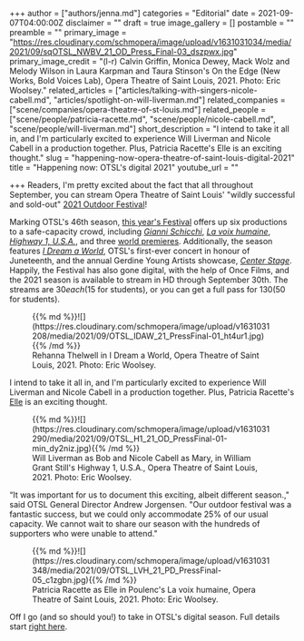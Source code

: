 +++
author = ["authors/jenna.md"]
categories = "Editorial"
date = 2021-09-07T04:00:00Z
disclaimer = ""
draft = true
image_gallery = []
postamble = ""
preamble = ""
primary_image = "https://res.cloudinary.com/schmopera/image/upload/v1631031034/media/2021/09/sqOTSL_NWBV_21_OD_Press_Final-03_dszpwx.jpg"
primary_image_credit = "(l-r) Calvin Griffin, Monica Dewey, Mack Wolz and Melody Wilson in Laura Karpman and Taura Stinson's On the Edge (New Works, Bold Voices Lab), Opera Theatre of Saint Louis, 2021. Photo: Eric Woolsey."
related_articles = ["articles/talking-with-singers-nicole-cabell.md", "articles/spotlight-on-will-liverman.md"]
related_companies = ["scene/companies/opera-theatre-of-st-louis.md"]
related_people = ["scene/people/patricia-racette.md", "scene/people/nicole-cabell.md", "scene/people/will-liverman.md"]
short_description = "I intend to take it all in, and I'm particularly excited to experience Will Liverman and Nicole Cabell in a production together. Plus, Patricia Racette's Elle is an exciting thought."
slug = "happening-now-opera-theatre-of-saint-louis-digital-2021"
title = "Happening now: OTSL's digital 2021"
youtube_url = ""

+++
Readers, I'm pretty excited about the fact that all throughout September, you can stream Opera Theatre of Saint Louis' "wildly successful and sold-out" [2021 Outdoor Festival](https://opera-stl.org/streaming)!

Marking OTSL's 46th season, [this year's Festival](https://opera-stl.org/streaming) offers up six productions to a safe-capacity crowd, including [_Gianni Schicchi_](https://opera-stl.org/gianni), [_La voix humaine_](https://opera-stl.org/voix), [_Highway 1, U.S.A._](https://opera-stl.org/highway), and three [world premieres](https://opera-stl.org/nwbv-lab). Additionally, the season features [_I Dream a World_](https://opera-stl.org/dream), OTSL's first-ever concert in honour of Juneteenth, and the annual Gerdine Young Artists showcase, [_Center Stage_](https://opera-stl.org/2021-outdoor-center-stage). Happily, the Festival has also gone digital, with the help of Once Films, and the 2021 season is available to stream in HD through September 30th. The streams are $30 each ($15 for students), or you can get a full pass for $130 ($50 for students).

<figure data-type="image">{{% md %}}![](https://res.cloudinary.com/schmopera/image/upload/v1631031208/media/2021/09/OTSL_IDAW_21_PressFinal-01_ht4ur1.jpg){{% /md %}}

<figcaption>Rehanna Thelwell in I Dream a World, Opera Theatre of Saint Louis, 2021. Photo: Eric Woolsey.</figcaption>

</figure>

I intend to take it all in, and I'm particularly excited to experience Will Liverman and Nicole Cabell in a production together. Plus, Patricia Racette's [Elle](https://opera-stl.org/voix) is an exciting thought.

<figure data-type="image">{{% md %}}![](https://res.cloudinary.com/schmopera/image/upload/v1631031290/media/2021/09/OTSL_H1_21_OD_PressFinal-01-min_dy2niz.jpg){{% /md %}}

<figcaption>Will Liverman as Bob and Nicole Cabell as Mary, in William Grant Still's Highway 1, U.S.A., Opera Theatre of Saint Louis, 2021. Photo: Eric Woolsey.</figcaption>

</figure>

“It was important for us to document this exciting, albeit different season.," said OTSL General Director Andrew Jorgensen. "Our outdoor festival was a fantastic success, but we could only accommodate 25% of our usual capacity. We cannot wait to share our season with the hundreds of supporters who were unable to attend."

<figure data-type="image">{{% md %}}![](https://res.cloudinary.com/schmopera/image/upload/v1631031348/media/2021/09/OTSL_LVH_21_PD_PressFinal-05_c1zgbn.jpg){{% /md %}}

<figcaption>Patricia Racette as Elle in Poulenc's La voix humaine, Opera Theatre of Saint Louis, 2021. Photo: Eric Woolsey.</figcaption>

</figure>

Off I go (and so should you!) to take in OTSL's digital season. Full details start [right here](https://opera-stl.org/streaming).